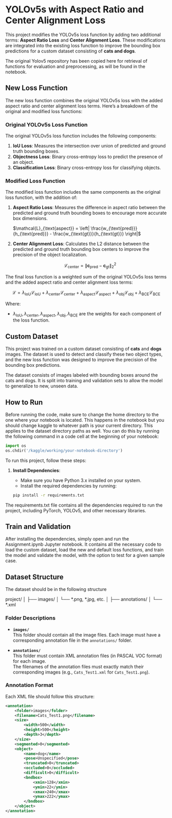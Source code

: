 # YOLOv5s with Aspect Ratio and Center Alignment Loss

This project modifies the YOLOv5s loss function by adding two additional terms: **Aspect Ratio Loss** and **Center Alignment Loss**. These modifications are integrated into the existing loss function to improve the bounding box predictions for a custom dataset consisting of **cats and dogs**.

The original Yolov5 repository has been copied here for retrieval of functions for evaluation and preprocessing, as will be found in the notebook.

## New Loss Function

The new loss function combines the original YOLOv5s loss with the added aspect ratio and center alignment loss terms. Here’s a breakdown of the original and modified loss functions:

### Original YOLOv5s Loss Function

The original YOLOv5s loss function includes the following components:

1. **IoU Loss**: Measures the intersection over union of predicted and ground truth bounding boxes.
2. **Objectness Loss**: Binary cross-entropy loss to predict the presence of an object.
3. **Classification Loss**: Binary cross-entropy loss for classifying objects.

### Modified Loss Function

The modified loss function includes the same components as the original loss function, with the addition of:

1. **Aspect Ratio Loss**: Measures the difference in aspect ratio between the predicted and ground truth bounding boxes to encourage more accurate box dimensions.
   
   $\mathcal{L}_{\text{aspect}} = \left| \frac{w_{\text{pred}}}{h_{\text{pred}}} - \frac{w_{\text{gt}}}{h_{\text{gt}}} \right|$
   
2. **Center Alignment Loss**: Calculates the L2 distance between the predicted and ground truth bounding box centers to improve the precision of the object localization.
   
   $$
   \mathcal{L}_{\text{center}} = \| \mathbf{c}_{\text{pred}} - \mathbf{c}_{\text{gt}} \|_2^2
   $$

The final loss function is a weighted sum of the original YOLOv5s loss terms and the added aspect ratio and center alignment loss terms:

$$
\mathcal{L} = \lambda_{\text{IoU}} \mathcal{L}_{\text{IoU}} + \lambda_{\text{center}} \mathcal{L}_{\text{center}} + \lambda_{\text{aspect}} \mathcal{L}_{\text{aspect}} + \lambda_{\text{obj}} \mathcal{L}_{\text{obj}} + \lambda_{\text{BCE}} \mathcal{L}_{\text{BCE}}
$$

Where:

- $\lambda_{\text{IoU}}, \lambda_{\text{center}}, \lambda_{\text{aspect}}, \lambda_{\text{obj}}, \lambda_{\text{BCE}}$ are the weights for each component of the loss function.

## Custom Dataset

This project was trained on a custom dataset consisting of **cats** and **dogs** images. The dataset is used to detect and classify these two object types, and the new loss function was designed to improve the precision of the bounding box predictions.

The dataset consists of images labeled with bounding boxes around the cats and dogs. It is split into training and validation sets to allow the model to generalize to new, unseen data.

## How to Run

Before running the code, make sure to change the home directory to the one where your notebook is located. This happens in the notebook but you should change kaggle to whatever path is your current directory. This applies to the dataset directory paths as well. You can do this by running the following command in a code cell at the beginning of your notebook:

```python
import os
os.chdir('/kaggle/working/your-notebook-directory')
```
To run this project, follow these steps:

1. **Install Dependencies**: 
   - Make sure you have Python 3.x installed on your system.
   - Install the required dependencies by running:
   
   ```bash
   pip install -r requirements.txt

The requirements.txt file contains all the dependencies required to run the project, including PyTorch, YOLOv5, and other necessary libraries.

## Train and Validation

After installing the dependencies, simply open and run the Assignment.ipynb Jupyter notebook. It contains all the necessary code to load the custom dataset, load the new and default loss functions, and train the model and validate the model, with the option to test for a given sample case.

## Dataset Structure

The dataset should be in the following structure

project/
│
├── images/
│   └── *.png, *.jpg, etc.
│
├── annotations/
│   └── *.xml


### Folder Descriptions

- **`images/`**  
  This folder should contain all the image files. Each image must have a corresponding annotation file in the `annotations/` folder.

- **`annotations/`**  
  This folder must contain XML annotation files (in PASCAL VOC format) for each image.  
  The filenames of the annotation files must exactly match their corresponding images (e.g., `Cats_Test1.xml` for `Cats_Test1.png`).

### Annotation Format

Each XML file should follow this structure:

```xml
<annotation>
    <folder>images</folder>
    <filename>Cats_Test1.png</filename>
    <size>
        <width>500</width>
        <height>500</height>
        <depth>3</depth>
    </size>
    <segmented>0</segmented>
    <object>
        <name>dog</name>
        <pose>Unspecified</pose>
        <truncated>0</truncated>
        <occluded>0</occluded>
        <difficult>0</difficult>
        <bndbox>
            <xmin>128</xmin>
            <ymin>22</ymin>
            <xmax>240</xmax>
            <ymax>222</ymax>
        </bndbox>
    </object>
</annotation>
